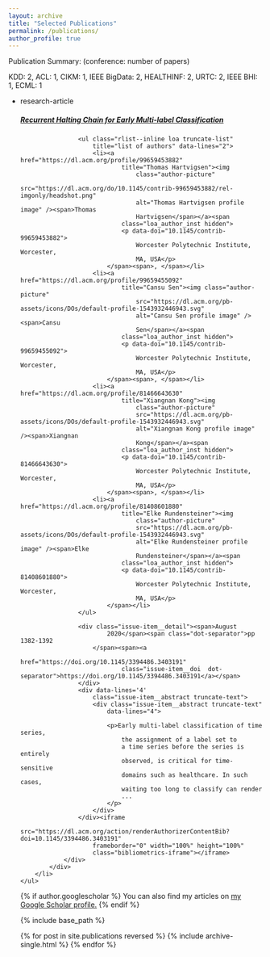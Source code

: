 ```yaml
---
layout: archive
title: "Selected Publications"
permalink: /publications/
author_profile: true
---
```


Publication Summary: (conference: number of papers)

KDD: 2, ACL: 1, CIKM: 1, IEEE BigData: 2, HEALTHINF: 2, URTC: 2, IEEE BHI: 1, ECML: 1

<div class="multi-search multi-search--issue-item">
    <ul class="rlist ">
        <li class="grid-item separated-block--dashed--bottom">
            <div class="issue-item clearfix">
                <div class="issue-item__citation">
                    <div class="issue-heading">research-article</div>
                </div>
                <div class="issue-item__content">
                    <h5 class="issue-item__title"><a
                            href="https://dl.acm.org/doi/10.1145/3394486.3403191?cid=99659453882">Recurrent
                            Halting Chain for Early Multi-label
                            Classification</a></h5>

                    <ul class="rlist--inline loa truncate-list"
                        title="list of authors" data-lines="2">
                        <li><a href="https://dl.acm.org/profile/99659453882"
                                title="Thomas Hartvigsen"><img
                                    class="author-picture"
                                    src="https://dl.acm.org/do/10.1145/contrib-99659453882/rel-imgonly/headshot.png"
                                    alt="Thomas Hartvigsen profile image" /><span>Thomas
                                    Hartvigsen</span></a><span
                                class="loa_author_inst hidden">
                                <p data-doi="10.1145/contrib-99659453882">
                                    Worcester Polytechnic Institute, Worcester,
                                    MA, USA</p>
                            </span><span>, </span></li>
                        <li><a href="https://dl.acm.org/profile/99659455092"
                                title="Cansu Sen"><img class="author-picture"
                                    src="https://dl.acm.org/pb-assets/icons/DOs/default-profile-1543932446943.svg"
                                    alt="Cansu Sen profile image" /><span>Cansu
                                    Sen</span></a><span
                                class="loa_author_inst hidden">
                                <p data-doi="10.1145/contrib-99659455092">
                                    Worcester Polytechnic Institute, Worcester,
                                    MA, USA</p>
                            </span><span>, </span></li>
                        <li><a href="https://dl.acm.org/profile/81466643630"
                                title="Xiangnan Kong"><img
                                    class="author-picture"
                                    src="https://dl.acm.org/pb-assets/icons/DOs/default-profile-1543932446943.svg"
                                    alt="Xiangnan Kong profile image" /><span>Xiangnan
                                    Kong</span></a><span
                                class="loa_author_inst hidden">
                                <p data-doi="10.1145/contrib-81466643630">
                                    Worcester Polytechnic Institute, Worcester,
                                    MA, USA</p>
                            </span><span>, </span></li>
                        <li><a href="https://dl.acm.org/profile/81408601880"
                                title="Elke Rundensteiner"><img
                                    class="author-picture"
                                    src="https://dl.acm.org/pb-assets/icons/DOs/default-profile-1543932446943.svg"
                                    alt="Elke Rundensteiner profile image" /><span>Elke
                                    Rundensteiner</span></a><span
                                class="loa_author_inst hidden">
                                <p data-doi="10.1145/contrib-81408601880">
                                    Worcester Polytechnic Institute, Worcester,
                                    MA, USA</p>
                            </span></li>
                    </ul>

                    <div class="issue-item__detail"><span>August
                            2020</span><span class="dot-separator">pp 1382-1392
                        </span><span><a
                                href="https://doi.org/10.1145/3394486.3403191"
                                class="issue-item__doi  dot-separator">https://doi.org/10.1145/3394486.3403191</a></span>
                    </div>
                    <div data-lines='4'
                        class="issue-item__abstract truncate-text">
                        <div class="issue-item__abstract truncate-text"
                            data-lines="4">

                            <p>Early multi-label classification of time series,
                                the assignment of a label set to
                                a time series before the series is entirely
                                observed, is critical for time-sensitive
                                domains such as healthcare. In such cases,
                                waiting too long to classify can render
                                ...
                            </p>
                        </div>
                    </div><iframe
                        src="https://dl.acm.org/action/renderAuthorizerContentBib?doi=10.1145/3394486.3403191"
                        frameborder="0" width="100%" height="100%"
                        class="bibliometrics-iframe"></iframe>
                </div>
            </div>
        </li>
    </ul>
</div>
<link rel="stylesheet"
    href="https://dl.acm.org/specs/products/acm/widgets/authorizer/scss/style.css" />

{% if author.googlescholar %}
  You can also find my articles on <u><a href="{{author.googlescholar}}">my Google Scholar profile</a>.</u>
{% endif %}

{% include base_path %}

{% for post in site.publications reversed %}
  {% include archive-single.html %}
{% endfor %}

